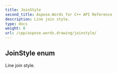 ```yaml
---
title: JoinStyle
second_title: Aspose.Words for C++ API Reference
description: Line join style. 
type: docs
weight: 0
url: /cpp/aspose.words.drawing/joinstyle/
---
```

## JoinStyle enum


Line join style. 

